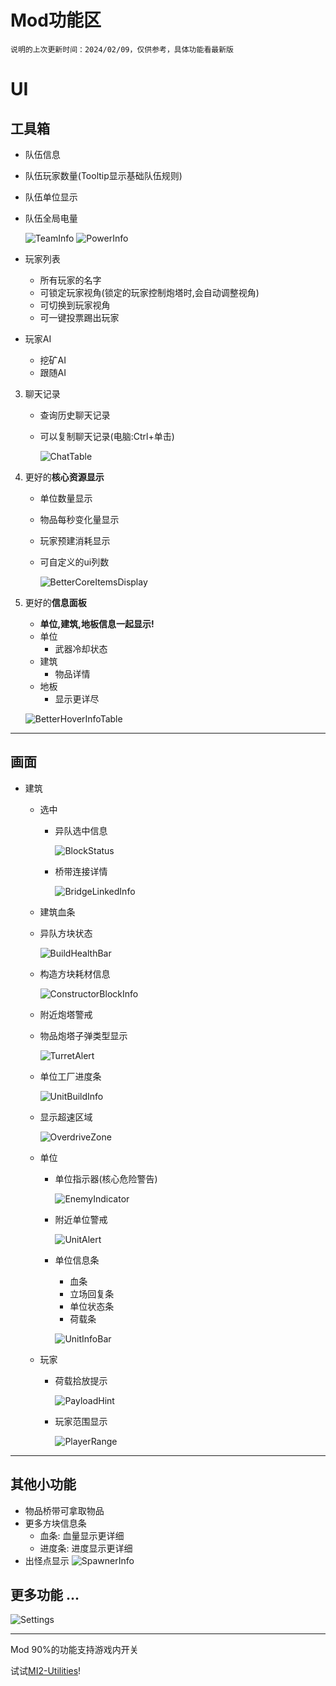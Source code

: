 Mod功能区
===========================

    说明的上次更新时间：2024/02/09，仅供参考，具体功能看最新版

# UI

## 工具箱

* 队伍信息
* 队伍玩家数量(Tooltip显示基础队伍规则)
* 队伍单位显示
* 队伍全局电量

  ![TeamInfo](.github/images/ui/TeamInfo.png) ![PowerInfo](.github/images/ui/PowerInfo.png)

* 玩家列表
    * 所有玩家的名字
    * 可锁定玩家视角(锁定的玩家控制炮塔时,会自动调整视角)
    * 可切换到玩家视角
    * 可一键投票踢出玩家

* 玩家AI
    * 挖矿AI
    * 跟随AI

3. 聊天记录
    * 查询历史聊天记录
    * 可以复制聊天记录(电脑:Ctrl+单击)

      ![ChatTable](.github/images/ui/ChatTable.png)

4. 更好的**核心资源显示**
    * 单位数量显示
    * 物品每秒变化量显示
    * 玩家预建消耗显示
    * 可自定义的ui列数

      ![BetterCoreItemsDisplay](.github/images/ui/BetterCoreItemsDisplay.png)

5. 更好的**信息面板**
    * **单位,建筑,地板信息一起显示!**
    * 单位
        * 武器冷却状态
    * 建筑
        * 物品详情
    * 地板
        * 显示更详尽

   ![BetterHoverInfoTable](.github/images/ui/BetterHoverInfoTable.png)

---

## 画面

* 建筑
    * 选中
        * 异队选中信息

          ![BlockStatus](.github/images/BlockStatus.png)

        * 桥带连接详情

          ![BridgeLinkedInfo](.github/images/BridgeLinkedInfo.png)

    * 建筑血条
    * 异队方块状态

      ![BuildHealthBar](.github/images/BuildHealthBar.png)

    * 构造方块耗材信息

      ![ConstructorBlockInfo](.github/images/ConstructorBlockInfo.png)

    * 附近炮塔警戒
    * 物品炮塔子弹类型显示

      ![TurretAlert](.github/images/TurretAlert.png)

    * 单位工厂进度条

      ![UnitBuildInfo](.github/images/UnitBuildInfo.png)

    * 显示超速区域

      ![OverdriveZone](.github/images/OverdriveZone.png)

    * 单位
        * 单位指示器(核心危险警告)

          ![EnemyIndicator](.github/images/EnemyIndicator.png)

        * 附近单位警戒

          ![UnitAlert](.github/images/UnitAlert.png)

        * 单位信息条
            * 血条
            * 立场回复条
            * 单位状态条
            * 荷载条

          ![UnitInfoBar](.github/images/UnitInfoBar.png)

    * 玩家
        * 荷载拾放提示

          ![PayloadHint](.github/images/PayloadHint.png)

        * 玩家范围显示

          ![PlayerRange](.github/images/PlayerRange.png)

---

## 其他小功能

* 物品桥带可拿取物品
* 更多方块信息条
    * 血条: 血量显示更详细
    * 进度条: 进度显示更详细
* 出怪点显示
  ![SpawnerInfo](.github/images/SpawnerInfo.png)

## 更多功能 ...

![Settings](.github/images/ui/MinerToolsSetting-UI.png)

---

Mod 90%的功能支持游戏内开关

试试[MI2-Utilities](https://github.com/BlackDeluxeCat/MI2-Utilities-Java/)!